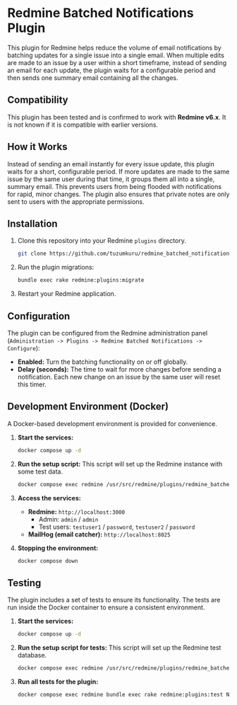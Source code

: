 # Redmine Batched Notifications Plugin

This plugin for Redmine helps reduce the volume of email notifications by batching updates for a single issue into a single email. When multiple edits are made to an issue by a user within a short timeframe, instead of sending an email for each update, the plugin waits for a configurable period and then sends one summary email containing all the changes.

## Compatibility

This plugin has been tested and is confirmed to work with **Redmine v6.x**. It is not known if it is compatible with earlier versions.

## How it Works

Instead of sending an email instantly for every issue update, this plugin waits for a short, configurable period. If more updates are made to the same issue by the same user during that time, it groups them all into a single, summary email. This prevents users from being flooded with notifications for rapid, minor changes. The plugin also ensures that private notes are only sent to users with the appropriate permissions.

## Installation

1.  Clone this repository into your Redmine `plugins` directory.
    ```sh
    git clone https://github.com/tuzumkuru/redmine_batched_notifications.git plugins/redmine_batched_notifications
    ```
2.  Run the plugin migrations:
    ```sh
    bundle exec rake redmine:plugins:migrate
    ```
3.  Restart your Redmine application.

## Configuration

The plugin can be configured from the Redmine administration panel (`Administration -> Plugins -> Redmine Batched Notifications -> Configure`):

*   **Enabled:** Turn the batching functionality on or off globally.
*   **Delay (seconds):** The time to wait for more changes before sending a notification. Each new change on an issue by the same user will reset this timer.

## Development Environment (Docker)

A Docker-based development environment is provided for convenience.

1.  **Start the services:**
    ```bash
    docker compose up -d
    ```

2.  **Run the setup script:**
    This script will set up the Redmine instance with some test data.
    ```bash
    docker compose exec redmine /usr/src/redmine/plugins/redmine_batched_notifications/docker/setup_redmine_dev.sh
    ```

3.  **Access the services:**
    *   **Redmine:** `http://localhost:3000`
        *   Admin: `admin` / `admin`
        *   Test users: `testuser1` / `password`, `testuser2` / `password`
    *   **MailHog (email catcher):** `http://localhost:8025`

4.  **Stopping the environment:**
    ```bash
    docker compose down
    ```

## Testing

The plugin includes a set of tests to ensure its functionality. The tests are run inside the Docker container to ensure a consistent environment.

1.  **Start the services:**
    ```bash
    docker compose up -d
    ```

2.  **Run the setup script for tests:**
    This script will set up the Redmine test database.
    ```bash
    docker compose exec redmine /usr/src/redmine/plugins/redmine_batched_notifications/docker/setup_redmine_tests.sh
    ```

3.  **Run all tests for the plugin:**
    ```bash
    docker compose exec redmine bundle exec rake redmine:plugins:test NAME=redmine_batched_notifications
    ```